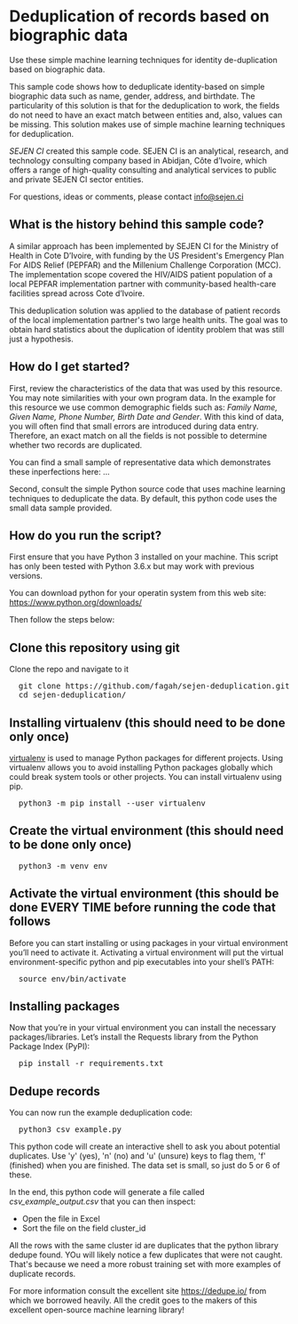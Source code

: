 # Deduplication of records based on biographic data
Use these simple machine learning techniques for identity de-duplication based on biographic data.

This sample code shows how to deduplicate identity-based on simple biographic data such as name, gender, address, and birthdate. The particularity of this solution is that for the deduplication to work, the fields do not need to have an exact match between entities and, also, values can be missing. This solution makes use of simple machine learning techniques for deduplication.

 *SEJEN CI* created this sample code. SEJEN CI is an analytical, research, and technology consulting company based in Abidjan, Côte d’Ivoire, which offers a range of high-quality consulting and analytical services to public and private SEJEN CI sector entities.  

For questions, ideas or comments, please contact info@sejen.ci

## What is the history behind this sample code?
A similar approach has been implemented by SEJEN CI for the Ministry of Health in Cote D’Ivoire, with funding by the US President's Emergency Plan For AIDS Relief (PEPFAR) and the Millenium Challenge Corporation (MCC). The implementation scope covered the HIV/AIDS patient population of a local PEPFAR implementation partner with community-based health-care facilities spread across Cote d’Ivoire.  

This deduplication solution was applied to the database of patient records of the local implementation partner's two large health units. The goal was to obtain hard statistics about the duplication of identity problem that was still just a hypothesis. 

## How do I get started?
First, review the characteristics of the data that was used by this resource. You may note similarities with your own program data. In the example for this resource we use common demographic fields such as: *Family Name, Given Name, Phone Number, Birth Date and Gender*. With this kind of data, you will often find that small errors are introduced during data entry. Therefore, an exact match on all the fields is not possible to determine whether two records are duplicated.  

You can find a small sample of representative data which demonstrates these inperfections here: ... 

Second, consult the simple Python source code that uses machine learning techniques to deduplicate the data. By default, this python code uses the small data sample provided.

## How do you run the script?

First ensure that you have Python 3 installed on your machine. This script has only been tested with Python 3.6.x but may work with previous versions. 

You can download python for your operatin system from this web site: https://www.python.org/downloads/

Then follow the steps below:

## Clone this repository using git

Clone the repo and navigate to it

<pre>
  git clone https://github.com/fagah/sejen-deduplication.git
  cd sejen-deduplication/
</pre>

## Installing virtualenv (this should need to be done only once)

<a href="https://packaging.python.org/guides/installing-using-pip-and-virtual-environments/">virtualenv</a> is used to manage Python packages for different projects. Using virtualenv allows you to avoid installing Python packages globally which could break system tools or other projects. You can install virtualenv using pip.

<pre>
  python3 -m pip install --user virtualenv
</pre>

## Create the virtual environment (this should need to be done only once)
<pre>
  python3 -m venv env
</pre>

## Activate the virtual environment (this should be done EVERY TIME before running the code that follows

Before you can start installing or using packages in your virtual environment you’ll need to activate it. Activating a virtual environment will put the virtual environment-specific python and pip executables into your shell’s PATH:

<pre>
  source env/bin/activate
</pre>

## Installing packages

Now that you’re in your virtual environment you can install the necessary packages/libraries. Let’s install the Requests library from the Python Package Index (PyPI):

<pre>
  pip install -r requirements.txt
</pre>

## Dedupe records
You can now run the example deduplication code:
<pre>
  python3 csv_example.py
</pre>

This python code will create an interactive shell to ask you about potential duplicates. Use 'y' (yes), 'n' (no) and 'u' (unsure) keys to flag them, 'f' (finished) when you are finished. The data set is small, so just do 5 or 6 of these. 

In the end, this python code will generate a file called *csv_example_output.csv* that you can then inspect: 
- Open the file in Excel
- Sort the file on the field cluster_id

All the rows with the same cluster id are duplicates that the python library dedupe found. YOu will likely notice a few duplicates that were not caught. That's because we need a more robust training set with more examples of duplicate records. 

For more information consult the excellent site https://dedupe.io/ from which we borrowed heavily. All the credit goes to the makers of this excellent open-source machine learning library!

